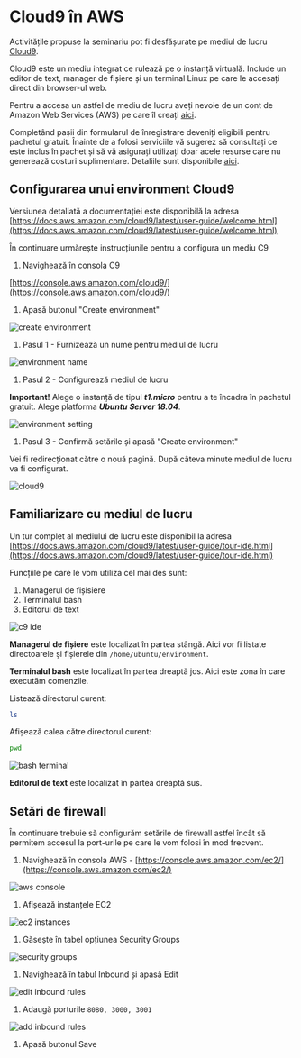 # Cloud9 în AWS

Activitățile propuse la seminariu pot fi desfășurate pe mediul de lucru [Cloud9](https://aws.amazon.com/cloud9/).

Cloud9 este un mediu integrat ce rulează pe o instanță virtuală. Include un editor de text, manager de fișiere și un terminal Linux pe care le accesați direct din browser-ul web.

Pentru a accesa un astfel de mediu de lucru aveți nevoie de un cont de Amazon Web Services \(AWS\) pe care îl creați [aici](https://aws.amazon.com/cloud9/). 

Completând pașii din formularul de înregistrare deveniți eligibili pentru pachetul gratuit. Înainte de a folosi serviciile vă sugerez să consultați ce este inclus în pachet și să vă asigurați utilizați doar acele resurse care nu generează costuri suplimentare. Detaliile sunt disponibile [aici](https://aws.amazon.com/free/).

## Configurarea unui environment Cloud9

Versiunea detaliată a documentației este disponibilă la adresa [https://docs.aws.amazon.com/cloud9/latest/user-guide/welcome.html](https://docs.aws.amazon.com/cloud9/latest/user-guide/welcome.html)

În continuare urmărește instrucțiunile pentru a configura un mediu C9

1. Navighează în consola C9

[https://console.aws.amazon.com/cloud9/](https://console.aws.amazon.com/cloud9/)

1. Apasă butonul "Create environment"

![create environment](./c9/001-step-create-environment.png)

1. Pasul 1 - Furnizează un nume pentru mediul de lucru

![environment name](./c9/002-step-environment-name.png)

1. Pasul 2 - Configurează mediul de lucru

**Important!** Alege o instanță de tipul _**t1.micro**_ pentru a te încadra în pachetul gratuit. Alege platforma _**Ubuntu Server 18.04**_.

![environment setting](./c9/003-step-environment-setting.png)

1. Pasul 3 - Confirmă setările și apasă "Create environment"

Vei fi redirecționat către o nouă pagină. După câteva minute mediul de lucru va fi configurat.

![cloud9](./c9/004-c9-screen.png)

## Familiarizare cu mediul de lucru

Un tur complet al mediului de lucru este disponibil la adresa [https://docs.aws.amazon.com/cloud9/latest/user-guide/tour-ide.html](https://docs.aws.amazon.com/cloud9/latest/user-guide/tour-ide.html)

Funcțiile pe care le vom utiliza cel mai des sunt:

1. Managerul de fișisiere
2. Terminalul bash
3. Editorul de text

![c9 ide](./c9/005-ide-components.png)

**Managerul de fișiere** este localizat în partea stângă. Aici vor fi listate directoarele și fișierele din `/home/ubuntu/environment`.

**Terminalul bash** este localizat în partea dreaptă jos. Aici este zona în care executăm comenzile.

Listează directorul curent:

```bash
ls
```

Afișează calea către directorul curent:

```bash
pwd
```

![bash terminal](./c9/006-bash-terminal.png)

**Editorul de text** este localizat în partea dreaptă sus.

## Setări de firewall

În continuare trebuie să configurăm setările de firewall astfel încât să permitem accesul la port-urile pe care le vom folosi în mod frecvent.

1. Navighează în consola AWS - [https://console.aws.amazon.com/ec2/](https://console.aws.amazon.com/ec2/)

![aws console](./c9/007-navigate-to-ec2.png)

1. Afișează instanțele EC2

![ec2 instances](./c9/008-view-ec2-instances.png)

1. Găsește în tabel opțiunea Security Groups

![security groups](./c9/009-security-groups.png)

1. Navighează în tabul Inbound și apasă Edit

![edit inbound rules](./c9/010-edit-inbound.png)

1. Adaugă porturile `8080, 3000, 3001`

![add inbound rules](./c9/011-add-inbound-rules.png)

1. Apasă butonul Save

